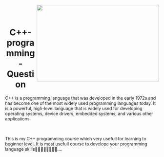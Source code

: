 <img align="right" width = "400" height = "250" src = "https://res.cloudinary.com/practicaldev/image/fetch/s--it7aWv4F--/c_limit%2Cf_auto%2Cfl_progressive%2Cq_66%2Cw_880/https://dev-to-uploads.s3.amazonaws.com/uploads/articles/rjdim9k4525gck7ko2hk.gif"><br><br>
<h1 align = "center">C++-programming-Question</h1>
C++ is a programming language that was developed in the early 1972s and has become one of the most widely used programming languages today. It is a powerful, high-level language that is widely used for developing operating systems, device drivers, embedded systems, and various other applications.

<br><br>This is my C++ programming course which very usefull for learning to beginner level. It is most usefull course to develope your programming language skills🧑‍💻👨‍💻👩‍💻👩‍💻.... 
<br><br>


